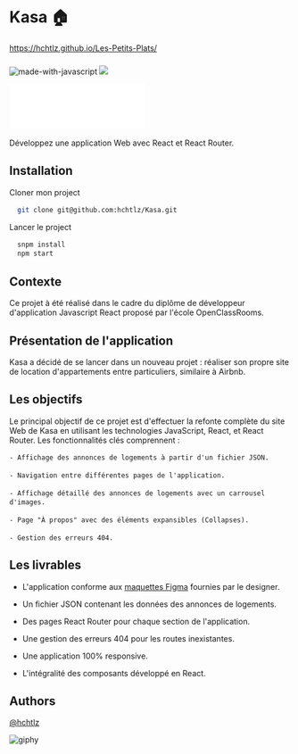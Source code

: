 # Kasa 🏠

https://hchtlz.github.io/Les-Petits-Plats/
###

![made-with-javascript](https://img.shields.io/badge/JavaScript-323330?style=for-the-badge&logo=javascript&logoColor=F7DF1E)
<img src="https://img.shields.io/badge/React-20232A?style=for-the-badge&logo=react&logoColor=61DAFB" />  


![Logo](src/assets/images/logo-footer.svg)

Développez une application Web avec React et React Router.

## Installation

Cloner mon project

```bash
  git clone git@github.com:hchtlz/Kasa.git
```

Lancer le project

```bash
  snpm install
  npm start
```


## Contexte

Ce projet à été réalisé dans le cadre du diplôme de développeur d'application Javascript React
proposé par l'école OpenClassRooms. 



## Présentation de l'application

Kasa a décidé de se lancer dans un nouveau projet : réaliser son propre site de location d'appartements entre particuliers, similaire à Airbnb.


## Les objectifs

Le principal objectif de ce projet est d'effectuer la refonte complète du site Web de Kasa en utilisant les technologies JavaScript, React, et React Router. Les fonctionnalités clés comprennent :

    - Affichage des annonces de logements à partir d'un fichier JSON.
    
    - Navigation entre différentes pages de l'application.
    
    - Affichage détaillé des annonces de logements avec un carrousel d'images.
    
    - Page "À propos" avec des éléments expansibles (Collapses).
    
    - Gestion des erreurs 404.


## Les livrables

- L'application conforme aux [maquettes Figma](https://www.figma.com/file/qEno0LwL4ZLkWyeY59kxp1/UI-Design-Kasa-FR?type=design&node-id=0-1&mode=design&t=BeorNz9YLHk4zv3O-0) fournies par le designer.

- Un fichier JSON contenant les données des annonces de logements.

- Des pages React Router pour chaque section de l'application.

- Une gestion des erreurs 404 pour les routes inexistantes.

- Une application 100% responsive.

- L'intégralité des composants développé en React. 


## Authors

[@hchtlz](https://github.com/hchtlz)

![giphy](https://github.com/hchtlz/Les-Petits-Plats/assets/93914147/46fdd794-2211-44f4-83c0-4cddb23411fd)
